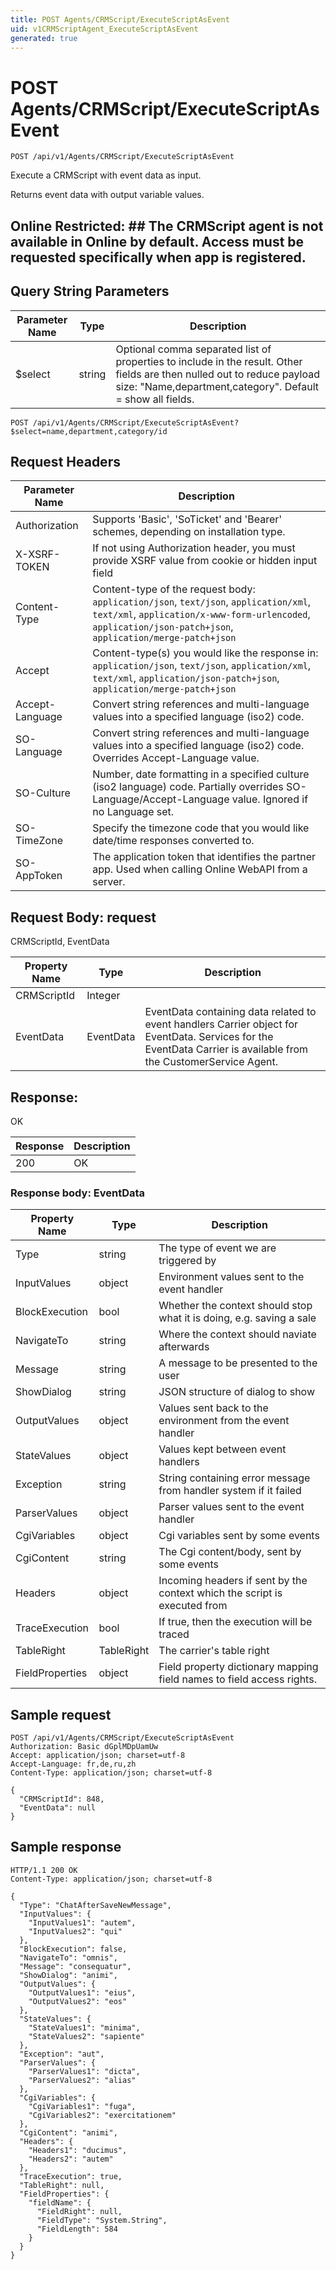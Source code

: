 ```yaml
---
title: POST Agents/CRMScript/ExecuteScriptAsEvent
uid: v1CRMScriptAgent_ExecuteScriptAsEvent
generated: true
---
```


# POST Agents/CRMScript/ExecuteScriptAsEvent

```http
POST /api/v1/Agents/CRMScript/ExecuteScriptAsEvent
```

Execute a CRMScript with event data as input.


Returns event data with output variable values.


## Online Restricted: ## The CRMScript agent is not available in Online by default. Access must be requested specifically when app is registered.






## Query String Parameters

| Parameter Name | Type |  Description |
|----------------|------|--------------|
| $select | string |  Optional comma separated list of properties to include in the result. Other fields are then nulled out to reduce payload size: "Name,department,category". Default = show all fields. |

```http
POST /api/v1/Agents/CRMScript/ExecuteScriptAsEvent?$select=name,department,category/id
```


## Request Headers

| Parameter Name | Description |
|----------------|-------------|
| Authorization  | Supports 'Basic', 'SoTicket' and 'Bearer' schemes, depending on installation type. |
| X-XSRF-TOKEN   | If not using Authorization header, you must provide XSRF value from cookie or hidden input field |
| Content-Type | Content-type of the request body: `application/json`, `text/json`, `application/xml`, `text/xml`, `application/x-www-form-urlencoded`, `application/json-patch+json`, `application/merge-patch+json` |
| Accept         | Content-type(s) you would like the response in: `application/json`, `text/json`, `application/xml`, `text/xml`, `application/json-patch+json`, `application/merge-patch+json` |
| Accept-Language | Convert string references and multi-language values into a specified language (iso2) code. |
| SO-Language | Convert string references and multi-language values into a specified language (iso2) code. Overrides Accept-Language value. |
| SO-Culture | Number, date formatting in a specified culture (iso2 language) code. Partially overrides SO-Language/Accept-Language value. Ignored if no Language set. |
| SO-TimeZone | Specify the timezone code that you would like date/time responses converted to. |
| SO-AppToken | The application token that identifies the partner app. Used when calling Online WebAPI from a server. |

## Request Body: request 

CRMScriptId, EventData 

| Property Name | Type |  Description |
|----------------|------|--------------|
| CRMScriptId | Integer |  |
| EventData | EventData | EventData containing data related to event handlers <para /> Carrier object for EventData. Services for the EventData Carrier is available from the <see cref="T:SuperOffice.CRM.Services.ICustomerServiceAgent">CustomerService Agent</see>. |

## Response:

OK

| Response | Description |
|----------------|-------------|
| 200 | OK |

### Response body: EventData

| Property Name | Type |  Description |
|----------------|------|--------------|
| Type | string | The type of event we are triggered by |
| InputValues | object | Environment values sent to the event handler |
| BlockExecution | bool | Whether the context should stop what it is doing, e.g. saving a sale |
| NavigateTo | string | Where the context should naviate afterwards |
| Message | string | A message to be presented to the user |
| ShowDialog | string | JSON structure of dialog to show |
| OutputValues | object | Values sent back to the environment from the event handler |
| StateValues | object | Values kept between event handlers |
| Exception | string | String containing error message from handler system if it failed |
| ParserValues | object | Parser values sent to the event handler |
| CgiVariables | object | Cgi variables sent by some events |
| CgiContent | string | The Cgi content/body, sent by some events |
| Headers | object | Incoming headers if sent by the context which the script is executed from |
| TraceExecution | bool | If true, then the execution will be traced |
| TableRight | TableRight | The carrier's table right |
| FieldProperties | object | Field property dictionary mapping field names to field access rights. |

## Sample request

```http!
POST /api/v1/Agents/CRMScript/ExecuteScriptAsEvent
Authorization: Basic dGplMDpUamUw
Accept: application/json; charset=utf-8
Accept-Language: fr,de,ru,zh
Content-Type: application/json; charset=utf-8

{
  "CRMScriptId": 848,
  "EventData": null
}
```

## Sample response

```http_
HTTP/1.1 200 OK
Content-Type: application/json; charset=utf-8

{
  "Type": "ChatAfterSaveNewMessage",
  "InputValues": {
    "InputValues1": "autem",
    "InputValues2": "qui"
  },
  "BlockExecution": false,
  "NavigateTo": "omnis",
  "Message": "consequatur",
  "ShowDialog": "animi",
  "OutputValues": {
    "OutputValues1": "eius",
    "OutputValues2": "eos"
  },
  "StateValues": {
    "StateValues1": "minima",
    "StateValues2": "sapiente"
  },
  "Exception": "aut",
  "ParserValues": {
    "ParserValues1": "dicta",
    "ParserValues2": "alias"
  },
  "CgiVariables": {
    "CgiVariables1": "fuga",
    "CgiVariables2": "exercitationem"
  },
  "CgiContent": "animi",
  "Headers": {
    "Headers1": "ducimus",
    "Headers2": "autem"
  },
  "TraceExecution": true,
  "TableRight": null,
  "FieldProperties": {
    "fieldName": {
      "FieldRight": null,
      "FieldType": "System.String",
      "FieldLength": 584
    }
  }
}
```